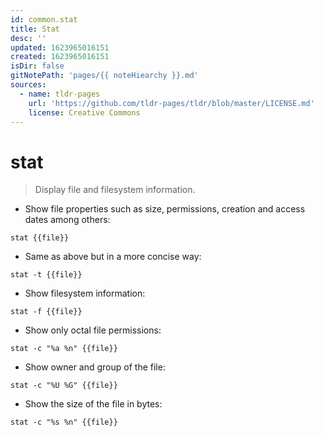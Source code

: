 ```yaml
---
id: common.stat
title: Stat
desc: ''
updated: 1623965016151
created: 1623965016151
isDir: false
gitNotePath: 'pages/{{ noteHiearchy }}.md'
sources:
  - name: tldr-pages
    url: 'https://github.com/tldr-pages/tldr/blob/master/LICENSE.md'
    license: Creative Commons
---
```

# stat

> Display file and filesystem information.

- Show file properties such as size, permissions, creation and access dates among others:

`stat {{file}}`

- Same as above but in a more concise way:

`stat -t {{file}}`

- Show filesystem information:

`stat -f {{file}}`

- Show only octal file permissions:

`stat -c "%a %n" {{file}}`

- Show owner and group of the file:

`stat -c "%U %G" {{file}}`

- Show the size of the file in bytes:

`stat -c "%s %n" {{file}}`

